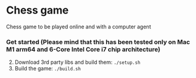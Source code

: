 # Chess game
Chess game to be played online and with a computer agent 

### Get started (Please mind that this has been tested only on Mac M1 arm64 and 6-Core Intel Core i7 chip architecture)
2. Download 3rd party libs and build them: `./setup.sh` 
3. Build the game: `./build.sh`
